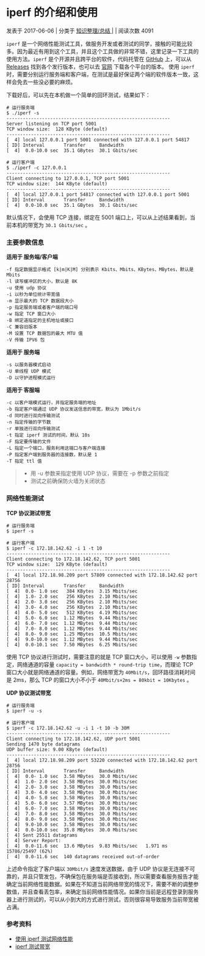 # iperf 的介绍和使用

发表于 2017-06-06 | 分类于 [知识整理/总结 ](http://www.enkichen.com/categories/知识整理-总结/)| | 阅读次数 4091

`iperf` 是一个网络性能测试工具，做服务开发或者测试的同学，接触的可能比较多。因为最近有用到这个工具，并且这个工具做的非常不错，这里记录一下工具的使用方法。`iperf` 是个开源并且跨平台的软件，代码托管在 [GitHub](https://github.com/esnet/iperf) 上，可以从 [Releases](https://github.com/esnet/iperf/releases) 找到各个发行版本，也可以去 [官网](https://iperf.fr/iperf-download.php) 下载各个平台的版本。 使用 `iperf` 时，需要分别运行服务端和客户端，在测试是最好保证两个端的软件版本一致，这样会免去一些没必要的麻烦。

下载好后，可以先在本机做一个简单的回环测试，结果如下：

```
# 运行服务端
$ ./iperf -s
------------------------------------------------------------
Server listening on TCP port 5001
TCP window size:  128 KByte (default)
------------------------------------------------------------
[  4] local 127.0.0.1 port 5001 connected with 127.0.0.1 port 54817
[ ID] Interval       Transfer     Bandwidth
[  4]  0.0-10.0 sec  35.1 GBytes  30.1 Gbits/sec

# 运行客户端
$ ./iperf -c 127.0.0.1
------------------------------------------------------------
Client connecting to 127.0.0.1, TCP port 5001
TCP window size:  144 KByte (default)
------------------------------------------------------------
[  4] local 127.0.0.1 port 54817 connected with 127.0.0.1 port 5001
[ ID] Interval       Transfer     Bandwidth
[  4]  0.0-10.0 sec  35.1 GBytes  30.1 Gbits/sec
```

默认情况下，会使用 TCP 连接，绑定在 5001 端口上，可以从上述结果看到，当前本机的带宽为 `30.1 Gbits/sec` 。

### 主要参数信息

**适用于 服务端/客户端**

```
-f 指定数据显示格式 [k|m|K|M] 分别表示 Kbits、Mbits、KBytes、MBytes，默认是 Mbits
-l 读写缓冲区的大小，默认是 8K
-u 使用 udp 协议
-i 以秒为单位统计带宽值
-m 显示最大的 TCP 数据段大小
-p 指定服务端或者客户端的端口号
-w 指定 TCP 窗口大小
-B 绑定道指定的主机地址或接口
-C 兼容旧版本
-M 设置 TCP 数据包的最大 MTU 值
-V 传输 IPV6 包
```

**适用于 服务端**

```
-s 以服务器模式启动
-U 单线程 UDP 模式
-D 以守护进程模式运行
```

**适用于 客服端**

```
-c 以客户端模式运行，并指定服务端的地址
-b 指定客户端通过 UDP 协议发送信息的带宽，默认为 1Mbit/s
-d 同时进行双向传输测试
-n 指定传输的字节数
-r 单独进行双向传输测试
-t 指定 iperf 测试的时间，默认 10s
-F 指定要传输的文件
-L 指定一个端口，服务利用这端口与客户端连接
-P 指定客户端到服务器的连接数，默认是 1
-T 指定 ttl 值
```

> - 用 -u 参数来指定使用 UDP 协议，需要在 -p 参数之前指定
> - 测试之前确保防火墙为关闭状态

### 网络性能测试

**TCP 协议测试带宽**

```
# 运行服务端
$ iperf -s

# 运行客户端
$ iperf -c 172.18.142.62 -i 1 -t 10
------------------------------------------------------------
Client connecting to 172.18.142.62, TCP port 5001
TCP window size:  129 KByte (default)
------------------------------------------------------------
[  4] local 172.18.98.209 port 57809 connected with 172.18.142.62 port 28756
[ ID] Interval       Transfer     Bandwidth
[  4]  0.0- 1.0 sec   384 KBytes  3.15 Mbits/sec
[  4]  1.0- 2.0 sec   256 KBytes  2.10 Mbits/sec
[  4]  2.0- 3.0 sec   256 KBytes  2.10 Mbits/sec
[  4]  3.0- 4.0 sec   256 KBytes  2.10 Mbits/sec
[  4]  4.0- 5.0 sec   512 KBytes  4.19 Mbits/sec
[  4]  5.0- 6.0 sec  1.12 MBytes  9.44 Mbits/sec
[  4]  6.0- 7.0 sec  1.12 MBytes  9.44 Mbits/sec
[  4]  7.0- 8.0 sec  1.12 MBytes  9.44 Mbits/sec
[  4]  8.0- 9.0 sec  1.25 MBytes  10.5 Mbits/sec
[  4]  9.0-10.0 sec  1.12 MBytes  9.44 Mbits/sec
[  4]  0.0-10.1 sec  7.50 MBytes  6.25 Mbits/sec
```

使用 TCP 协议进行测试时，需要注意的就是 TCP 窗口大小，可以使用 `-w` 参数指定，网络通道的容量 `capacity = bandwidth * round-trip time`，而理论 TCP 窗口大小就是网络通道的容量。例如，网络带宽为 `40Mbit/s`，回环路径消耗时间是 2ms，那么 TCP 的窗口大小不小于 `40Mbit/s×2ms = 80kbit = 10Kbytes` 。

**UDP 协议测试带宽**

```
# 运行服务端
$ iperf -u -s

# 运行客户端
$ iperf -c 172.18.142.62 -u -i 1 -t 10 -b 30M
------------------------------------------------------------
Client connecting to 172.18.142.62, UDP port 5001
Sending 1470 byte datagrams
UDP buffer size: 9.00 KByte (default)
------------------------------------------------------------
[  4] local 172.18.98.209 port 53220 connected with 172.18.142.62 port 28756
[ ID] Interval       Transfer     Bandwidth
[  4]  0.0- 1.0 sec  3.58 MBytes  30.0 Mbits/sec
[  4]  1.0- 2.0 sec  3.58 MBytes  30.0 Mbits/sec
[  4]  2.0- 3.0 sec  3.58 MBytes  30.0 Mbits/sec
[  4]  3.0- 4.0 sec  3.58 MBytes  30.0 Mbits/sec
[  4]  4.0- 5.0 sec  3.58 MBytes  30.0 Mbits/sec
[  4]  5.0- 6.0 sec  3.57 MBytes  30.0 Mbits/sec
[  4]  6.0- 7.0 sec  3.58 MBytes  30.0 Mbits/sec
[  4]  7.0- 8.0 sec  3.58 MBytes  30.0 Mbits/sec
[  4]  8.0- 9.0 sec  3.58 MBytes  30.0 Mbits/sec
[  4]  9.0-10.0 sec  3.58 MBytes  30.0 Mbits/sec
[  4]  0.0-10.0 sec  35.8 MBytes  30.0 Mbits/sec
[  4] Sent 25511 datagrams
[  4] Server Report:
[  4]  0.0-11.6 sec  13.6 MBytes  9.83 Mbits/sec   1.971 ms 15786/25497 (62%)
[  4]  0.0-11.6 sec  140 datagrams received out-of-order
```

上述命令指定了客户端以 `30Mbit/s` 速度发送数据，由于 UDP 协议是无连接不可靠的，并且只管发包，不确保包在服务端是否接收到，所以需要查看服务报告才能确定当前网络性能数据。如果在不知道当前网络带宽的情况下，需要不断的调整参数值，并且查看丢包率，来确定当前网络性能情况。如果你当前是远程登录到服务器上进行测试的，可以从小到大的方式进行测试，否则很容易导致服务当前带宽被占满。

### 参考资料

- [使用 iperf 测试网络性能](http://blog.csdn.net/evenness/article/details/7371845)
- [iperf 测试带宽](http://www.52os.net/articles/iperf-check-bandwidth.html)